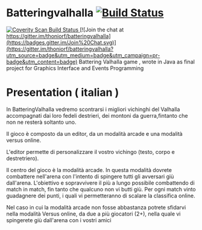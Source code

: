 # Batteringvalhalla [![Build Status](https://travis-ci.org/thoniorf/batteringvalhalla.svg?branch=master)](https://travis-ci.org/thoniorf/batteringvalhalla) <a href="https://scan.coverity.com/projects/5955">
  <img alt="Coverity Scan Build Status"
       src="https://scan.coverity.com/projects/5955/badge.svg"/>
</a> [![Join the chat at https://gitter.im/thoniorf/batteringvalhalla](https://badges.gitter.im/Join%20Chat.svg)](https://gitter.im/thoniorf/batteringvalhalla?utm_source=badge&utm_medium=badge&utm_campaign=pr-badge&utm_content=badge)
Battering Valhalla game , wrote in Java as final project for Graphics Interface and Events Programming


# Presentation ( italian )
In BatteringValhalla vedremo scontrarsi i migliori vichinghi del Valhalla accompagnati dai loro fedeli destrieri, dei montoni da guerra,fintanto che non ne resterà soltanto uno.

Il gioco è composto da un editor, da un modalità arcade  e una modalità versus online.

L'editor permette di personalizzare il vostro vichingo (testo, corpo e destretriero).

Il centro del gioco è la modalità arcade.
In questa modalità dovrete combattere nell'arena con l'intento di spingere tutti gli avversari giù dall'arena.
L'obiettivo e sopravvivere il più a lungo possibile combattendo di match in match, fin tanto che qualcuno non vi butti giù.
Per ogni match vinto guadagnere dei punti, i quali vi permetteranno di scalare la classifica online.

Nel caso in cui la modalità arcade non fosse abbastanza potrete sfidarvi nella modalità Versus online, da due a più giocatori (2+), nella quale vi spingerete giù dall'arena con i vostri amici

